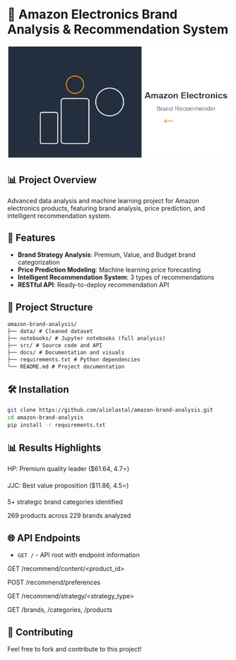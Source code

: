 # 🎯 Amazon Electronics Brand Analysis & Recommendation System

![Banner](docs/images/banner.png)

## 📊 Project Overview
Advanced data analysis and machine learning project for Amazon electronics products, featuring brand analysis, price prediction, and intelligent recommendation system.

## 🚀 Features
- **Brand Strategy Analysis**: Premium, Value, and Budget brand categorization
- **Price Prediction Modeling**: Machine learning price forecasting
- **Intelligent Recommendation System**: 3 types of recommendations
- **RESTful API**: Ready-to-deploy recommendation API

## 📁 Project Structure
```
amazon-brand-analysis/
├── data/ # Cleaned dataset
├── notebooks/ # Jupyter notebooks (full analysis)
├── src/ # Source code and API
├── docs/ # Documentation and visuals
├── requirements.txt # Python dependencies
└── README.md # Project documentation
```

## 🛠️ Installation
```bash
git clone https://github.com/alielastal/amazon-brand-analysis.git
cd amazon-brand-analysis
pip install -r requirements.txt
```

## 📊 Results Highlights
HP: Premium quality leader ($61.64, 4.7⭐)

JJC: Best value proposition ($11.86, 4.5⭐)

5+ strategic brand categories identified

269 products across 229 brands analyzed

## 🌐 API Endpoints

- `GET /` - API root with endpoint information

GET /recommend/content/<product_id>

POST /recommend/preferences

GET /recommend/strategy/<strategy_type>

GET /brands, /categories, /products

## 🤝 Contributing
Feel free to fork and contribute to this project!
